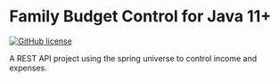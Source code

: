 # Family Budget Control for Java 11+

[![GitHub license](https://img.shields.io/github/license/tgobm/budget-control-api)](https://github.com/tgobm/budget-control-api/blob/main/LICENSE)

A REST API project using the spring universe to control income and expenses.
